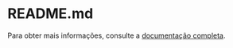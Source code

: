 # README.md

Para obter mais informações, consulte a [documentação completa](docs/_build/html/index.html).
